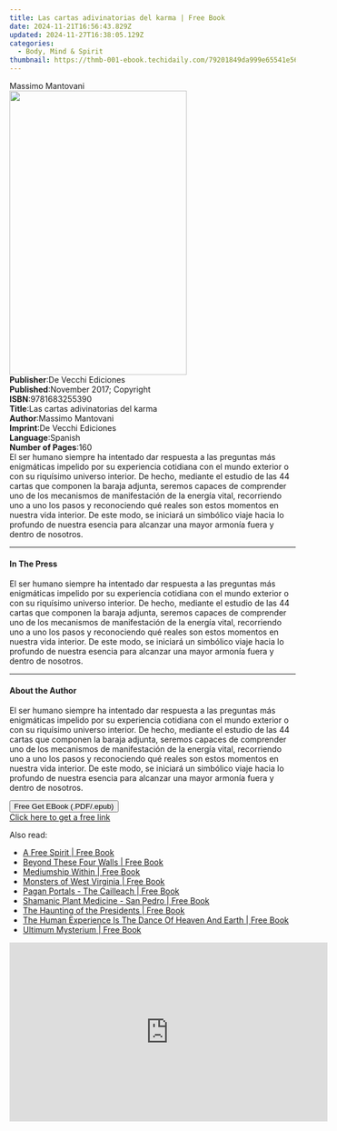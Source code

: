 ```yaml
---
title: Las cartas adivinatorias del karma | Free Book
date: 2024-11-21T16:56:43.829Z
updated: 2024-11-27T16:38:05.129Z
categories:
  - Body, Mind & Spirit
thumbnail: https://thmb-001-ebook.techidaily.com/79201849da999e65541e56013ef5ac17c229842fe342341435192ebd860072ea.jpg
---
```

<main id="book-container">
  <div class="flex flex-col">
    <div class="book-brief flex-1 py-6 px-4 sm:p-6 md:py-10 md:px-8">
      <!-- brief-->
      <div class="book-brief-main">Massimo Mantovani</div>
    </div>
    <div
      class="book-meta-info flex-1 grid gap-4 col-start-1 col-end-3 row-start-1 sm:mb-6 sm:grid-cols-4 lg:gap-6 lg:col-start-2 lg:row-end-6 lg:row-span-6 lg:mb-0"
    >
      <div
        class="book-meta-info-left place-content-center mt-4 p-4 text-sm leading-6 col-start-2 col-span-2 dark:text-slate-400"
      >
        <img
          class="w-full h-500 object-cover rounded-lg sm:h-255 sm:col-span-2 lg:col-span-full"
          src="https://img-001-ebook.techidaily.com/94d226b696a13f4a9f2f919cf020b5f47c3bc18a34c68aad21fa089f9460b9ff.jpg"
          alt=""
          width="312"
          height="500"
        />
      </div>
      <div
        class="book-meta-info-right mt-2 col-start-1 row-start-2 col-span-3 self-center"
      >
        <!-- meta data  -->
        <div class="flex flex-col px-4 md:px-8">
          <div class="flex-1">
            <strong>Publisher</strong>:<span class="px-2"
              >De Vecchi Ediciones</span
            >
          </div>
          <div class="flex-1">
            <strong>Published</strong>:<span class="px-2"
              >November 2017; Copyright</span
            >
          </div>
          <div class="flex-1">
            <strong>ISBN</strong>:<span class="px-2">9781683255390</span>
          </div>
          <div class="flex-1">
            <strong>Title</strong>:<span class="px-2"
              >Las cartas adivinatorias del karma</span
            >
          </div>
          <div class="flex-1">
            <strong>Author</strong>:<span class="px-2">Massimo Mantovani</span>
          </div>
          <div class="flex-1">
            <strong>Imprint</strong>:<span class="px-2"
              >De Vecchi Ediciones</span
            >
          </div>
          <div class="flex-1">
            <strong>Language</strong>:<span class="px-2">Spanish</span>
          </div>
          <div class="flex-1">
            <strong>Number of Pages</strong>:<span class="px-2">160</span>
          </div>
        </div>
      </div>
    </div>
    <div class="book-description flex-1 py-6 px-4 sm:p-6 md:py-10 md:px-8">
      <div class="book-description-main">
        <div accordion-content="" id="description">
          El ser humano siempre ha intentado dar respuesta a las preguntas más
          enigmáticas impelido por su experiencia cotidiana con el mundo
          exterior o con su riquísimo universo interior. De hecho, mediante el
          estudio de las 44 cartas que componen la baraja adjunta, seremos
          capaces de comprender uno de los mecanismos de manifestación de la
          energía vital, recorriendo uno a uno los pasos y reconociendo qué
          reales son estos momentos en nuestra vida interior. De este modo, se
          iniciará un simbólico viaje hacia lo profundo de nuestra esencia para
          alcanzar una mayor armonía fuera y dentro de nosotros.
        </div>
      </div>
    </div>
    <div class="book-excerpts flex-1 py-6 px-4 sm:p-6 md:py-10 md:px-8">
      <!-- excerpts-->
      <div class="book-excerpts-main">
        <hr />
        <h4 class="placeholder placeholder-heading">
          <span>In The Press</span>
        </h4>
        <p>
          El ser humano siempre ha intentado dar respuesta a las preguntas más
          enigmáticas impelido por su experiencia cotidiana con el mundo
          exterior o con su riquísimo universo interior. De hecho, mediante el
          estudio de las 44 cartas que componen la baraja adjunta, seremos
          capaces de comprender uno de los mecanismos de manifestación de la
          energía vital, recorriendo uno a uno los pasos y reconociendo qué
          reales son estos momentos en nuestra vida interior. De este modo, se
          iniciará un simbólico viaje hacia lo profundo de nuestra esencia para
          alcanzar una mayor armonía fuera y dentro de nosotros.
        </p>
      </div>
    </div>
    <div class="book-about-author flex-1 py-6 px-4 sm:p-6 md:py-10 md:px-8">
      <!-- about author-->
      <div class="book-main-author-main">
        <hr />
        <h4 class="placeholder placeholder-heading">
          <span>About the Author</span>
        </h4>
        <p>
          El ser humano siempre ha intentado dar respuesta a las preguntas más
          enigmáticas impelido por su experiencia cotidiana con el mundo
          exterior o con su riquísimo universo interior. De hecho, mediante el
          estudio de las 44 cartas que componen la baraja adjunta, seremos
          capaces de comprender uno de los mecanismos de manifestación de la
          energía vital, recorriendo uno a uno los pasos y reconociendo qué
          reales son estos momentos en nuestra vida interior. De este modo, se
          iniciará un simbólico viaje hacia lo profundo de nuestra esencia para
          alcanzar una mayor armonía fuera y dentro de nosotros.
        </p>
      </div>
    </div>
    <div class="book-free-get flex-1 py-6 px-4 sm:p-6 md:py-10 md:px-8">
      <button
        id="btn-free-get"
        class="bg-blue-500 hover:bg-blue-700 text-white font-bold py-2 px-4 rounded"
      >
        Free Get EBook (.PDF/.epub)
      </button>
      <div id="countdown-display" class="px-2 text-lg mt-2"></div>
      <a
        id="free-link"
        class="hidden bg-blue-500 hover:bg-blue-700 text-white font-bold py-2 px-4 rounded"
        href="https://www.ebooks.com/en-us/book/95918138/las-cartas-adivinatorias-del-karma/massimo-mantovani/"
        target="_blank"
        >Click here to get a free link</a
      >
    </div>
    <script>
      let countdownTime = 0;
      let countdownInterval = null;
      document
        .getElementById('btn-free-get')
        .addEventListener('click', startCountdown);
      function startCountdown() {
        countdownTime = new Date().getTime() + 60000 * 3;
        countdownInterval = setInterval(updateCountdown, 1000);
        document.getElementById('btn-free-get').disabled = true;
        document
          .getElementById('btn-free-get')
          .classList.add('bg-gray-500', 'cursor-not-allowed');
      }
      function updateCountdown() {
        let currentTime = new Date().getTime();
        let timeLeft = countdownTime - currentTime;
        let secondsLeft = Math.floor(timeLeft / 1000);
        document.getElementById('countdown-display').innerHTML =
          `Remaining time: ${secondsLeft} seconds.`;
        if (secondsLeft <= 0) {
          clearInterval(countdownInterval);
          document.getElementById('btn-free-get').classList.add('hidden');
          document.getElementById('free-link').classList.remove('hidden');
          document.getElementById('countdown-display').innerHTML = '';
        }
      }
    </script>
  </div>
</main>

<ins class="adsbygoogle"
      style="display:block"
      data-ad-client="ca-pub-7571918770474297"
      data-ad-slot="8358498916"
      data-ad-format="auto"
      data-full-width-responsive="true"></ins>
    

<span class="atpl-alsoreadstyle">Also read:</span>
<div><ul>
<li><a href="https://novels-ebooks.techidaily.com/2602710-9780007378418-a-free-spirit/"><u>A Free Spirit | Free Book</u></a></li>
<li><a href="https://novels-ebooks.techidaily.com/260193-9781101190470-beyond-these-four-walls/"><u>Beyond These Four Walls | Free Book</u></a></li>
<li><a href="https://novels-ebooks.techidaily.com/2603840-9781785353352-mediumship-within/"><u>Mediumship Within | Free Book</u></a></li>
<li><a href="https://novels-ebooks.techidaily.com/2598278-9780811745772-monsters-of-west-virginia/"><u>Monsters of West Virginia | Free Book</u></a></li>
<li><a href="https://novels-ebooks.techidaily.com/2603841-9781785353239-pagan-portals-the-cailleach/"><u>Pagan Portals - The Cailleach | Free Book</u></a></li>
<li><a href="https://novels-ebooks.techidaily.com/2603842-9781782792543-shamanic-plant-medicine-san-pedro/"><u>Shamanic Plant Medicine - San Pedro | Free Book</u></a></li>
<li><a href="https://novels-ebooks.techidaily.com/260439-9781101220054-the-haunting-of-the-presidents/"><u>The Haunting of the Presidents | Free Book</u></a></li>
<li><a href="https://novels-ebooks.techidaily.com/2596132-9781785353413-the-human-experience-is-the-dance-of-heaven-and-earth/"><u>The Human Experience Is The Dance Of Heaven And Earth | Free Book</u></a></li>
<li><a href="https://novels-ebooks.techidaily.com/2603844-9781785352614-ultimum-mysterium/"><u>Ultimum Mysterium | Free Book</u></a></li>
</ul></div>

<!-- affiliate ads begin -->
<iframe width="560" height="315" src="https://www.youtube.com/embed/qmQjRcnaq9g?si=jadcGtXemUAlKOTa&autoplay=1" title="YouTube video player" frameborder="0" allow="accelerometer; autoplay; clipboard-write; encrypted-media; gyroscope; picture-in-picture; web-share" referrerpolicy="strict-origin-when-cross-origin" allowfullscreen></iframe>
<!-- affiliate ads end -->

